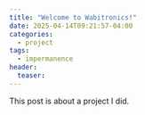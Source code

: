 ```yaml
---
title: "Welcome to Wabitronics!"
date: 2025-04-14T09:21:57-04:00
categories:
  - project
tags:
  - impermanence
header:
  teaser: 
---
```

This post is about a project I did.